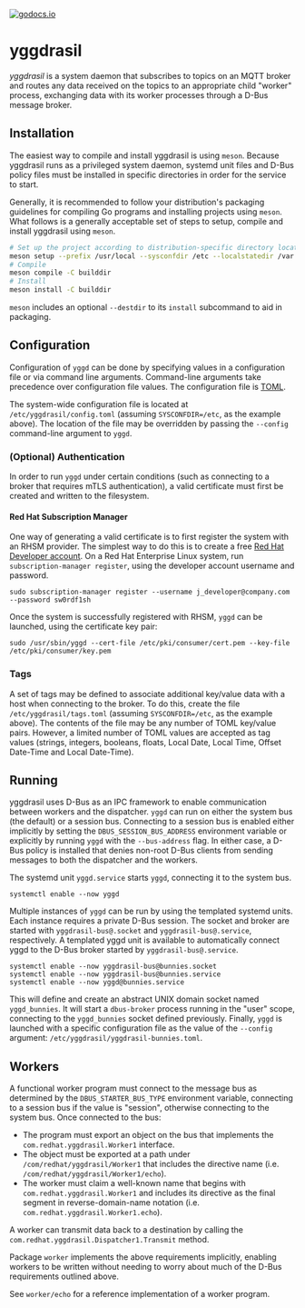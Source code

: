 [![godocs.io](https://godocs.io/github.com/RedHatInsights/yggdrasil?status.svg)](https://godocs.io/github.com/RedHatInsights/yggdrasil)

# yggdrasil

_yggdrasil_ is a system daemon that subscribes to topics on an MQTT broker and
routes any data received on the topics to an appropriate child "worker" process,
exchanging data with its worker processes through a D-Bus message broker.

## Installation

The easiest way to compile and install yggdrasil is using `meson`. Because
yggdrasil runs as a privileged system daemon, systemd unit files and D-Bus
policy files must be installed in specific directories in order for the service
to start.

Generally, it is recommended to follow your distribution's packaging guidelines
for compiling Go programs and installing projects using `meson`. What follows is
a generally acceptable set of steps to setup, compile and install yggdrasil
using `meson`.

```bash
# Set up the project according to distribution-specific directory locations
meson setup --prefix /usr/local --sysconfdir /etc --localstatedir /var builddir
# Compile
meson compile -C builddir
# Install
meson install -C builddir
```

`meson` includes an optional `--destdir` to its `install` subcommand to aid in
packaging.

## Configuration

Configuration of `yggd` can be done by specifying values in a configuration file
or via command line arguments. Command-line arguments take precedence over
configuration file values. The configuration file is [TOML](https://toml.io).

The system-wide configuration file is located at `/etc/yggdrasil/config.toml`
(assuming `SYSCONFDIR=/etc`, as the example above). The location of the file may
be overridden by passing the `--config` command-line argument to `yggd`.

### (Optional) Authentication

In order to run `yggd` under certain conditions (such as connecting to a broker
that requires mTLS authentication), a valid certificate must first be created
and written to the filesystem.

#### Red Hat Subscription Manager

One way of generating a valid certificate is to first register the system with
an RHSM provider. The simplest way to do this is to create a free [Red Hat
Developer account](https://developers.redhat.com/register). On a Red Hat
Enterprise Linux system, run `subscription-manager register`, using the
developer account username and password.

```
sudo subscription-manager register --username j_developer@company.com --password sw0rdf1sh
```

Once the system is successfully registered with RHSM, `yggd` can be launched,
using the certificate key pair:

```
sudo /usr/sbin/yggd --cert-file /etc/pki/consumer/cert.pem --key-file /etc/pki/consumer/key.pem
```

### Tags

A set of tags may be defined to associate additional key/value data with a host
when connecting to the broker. To do this, create the file
`/etc/yggdrasil/tags.toml` (assuming `SYSCONFDIR=/etc`, as the example above).
The contents of the file may be any number of TOML key/value pairs. However, a
limited number of TOML values are accepted as tag values (strings, integers,
booleans, floats, Local Date, Local Time, Offset Date-Time and Local Date-Time).

## Running

yggdrasil uses D-Bus as an IPC framework to enable communication between workers
and the dispatcher. `yggd` can run on either the system bus (the default) or a
session bus. Connecting to a session bus is enabled either implicitly by setting
the `DBUS_SESSION_BUS_ADDRESS` environment variable or explicitly by running
`yggd` with the `--bus-address` flag. In either case, a D-Bus policy is
installed that denies non-root D-Bus clients from sending messages to both the
dispatcher and the workers.

The systemd unit `yggd.service` starts `yggd`, connecting it to the system bus.

```
systemctl enable --now yggd
```

Multiple instances of `yggd` can be run by using the templated systemd units.
Each instance requires  a private D-Bus session. The socket and broker are
started with `yggdrasil-bus@.socket` and `yggdrasil-bus@.service`, respectively.
A templated yggd unit is available to automatically connect yggd to the D-Bus
broker started by `yggdrasil-bus@.service`.

```
systemctl enable --now yggdrasil-bus@bunnies.socket
systemctl enable --now yggdrasil-bus@bunnies.service
systemctl enable --now yggd@bunnies.service
```

This will define and create an abstract UNIX domain socket named `yggd_bunnies`.
It will start a `dbus-broker` process running in the "user" scope, connecting to
the `yggd_bunnies` socket defined previously. Finally, `yggd` is launched with a
specific configuration file as the value of the `--config` argument:
`/etc/yggdrasil/yggdrasil-bunnies.toml`.

## Workers

A functional worker program must connect to the message bus as determined by the
`DBUS_STARTER_BUS_TYPE` environment variable, connecting to a session bus if the
value is "session", otherwise connecting to the system bus. Once connected to
the bus:

* The program must export an object on the bus that implements the
  `com.redhat.yggdrasil.Worker1` interface.
* The object must be exported at a path under  `/com/redhat/yggdrasil/Worker1`
  that includes the directive name (i.e. `/com/redhat/yggdrasil/Worker1/echo`).
* The worker must claim a well-known name that begins with
  `com.redhat.yggdrasil.Worker1` and includes its directive as the final segment
  in reverse-domain-name notation (i.e. `com.redhat.yggdrasil.Worker1.echo`).

A worker can transmit data back to a destination by calling the
`com.redhat.yggdrasil.Dispatcher1.Transmit` method.

Package `worker` implements the above requirements implicitly, enabling workers
to be written without needing to worry about much of the D-Bus requirements
outlined above.

See `worker/echo` for a reference implementation of a worker program.
